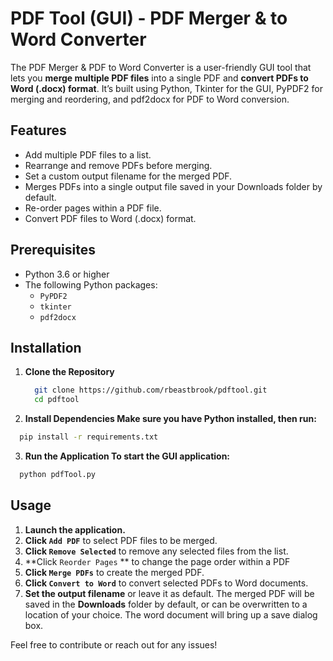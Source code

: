# PDF Tool (GUI) - PDF Merger & to Word Converter

The PDF Merger & PDF to Word Converter is a user-friendly GUI tool that lets you **merge multiple PDF files** into a single PDF and **convert PDFs to Word (.docx) format**. It’s built using Python, Tkinter for the GUI, PyPDF2 for merging and reordering, and pdf2docx for PDF to Word conversion.

## Features
- Add multiple PDF files to a list.
- Rearrange and remove PDFs before merging.
- Set a custom output filename for the merged PDF.
- Merges PDFs into a single output file saved in your Downloads folder by default.
- Re-order pages within a PDF file.
- Convert PDF files to Word (.docx) format.

## Prerequisites
- Python 3.6 or higher
- The following Python packages:
  - `PyPDF2`
  - `tkinter`
  - `pdf2docx`

## Installation

1. **Clone the Repository**
   ```bash
     git clone https://github.com/rbeastbrook/pdftool.git
     cd pdftool
   ```
2. **Install Dependencies Make sure you have Python installed, then run:**
  ```bash
    pip install -r requirements.txt
  ```
3. **Run the Application To start the GUI application:**
```bash
  python pdfTool.py
```
## Usage

1. **Launch the application.**
2. **Click `Add PDF`** to select PDF files to be merged.
3. **Click `Remove Selected`** to remove any selected files from the list.
4. **Click `Reorder Pages` ** to change the page order within a PDF
5. **Click `Merge PDFs`** to create the merged PDF.
6. **Click `Convert to Word`** to convert selected PDFs to Word documents.
7. **Set the output filename** or leave it as default.
The merged PDF will be saved in the **Downloads** folder by default, or can be overwritten to  a location of your choice. The word document will bring up a save dialog box.

   
Feel free to contribute or reach out for any issues!
